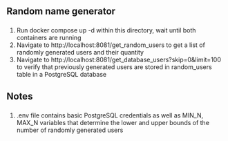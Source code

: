 ## Random name generator

###
1. Run docker compose up -d within this directory, wait until both containers are running
2. Navigate to http://localhost:8081/get_random_users to get a list of randomly generated users and their quantity
3. Navigate to http://localhost:8081/get_database_users?skip=0&limit=100 to verify that previously generated users are stored in random_users table in a PostgreSQL database

## Notes
###
1. .env file contains basic PostgreSQL credentials as well as MIN_N, MAX_N variables that determine the lower and upper bounds of the number of randomly generated users 
